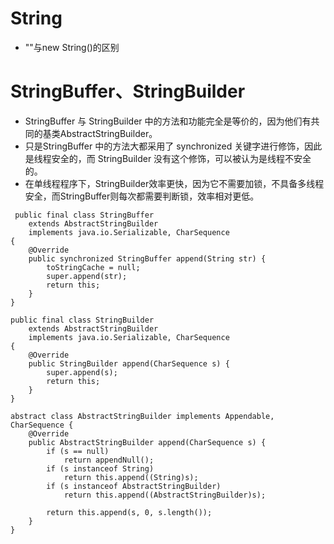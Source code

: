 # String
* ""与new String()的区别

# StringBuffer、StringBuilder
* StringBuffer 与 StringBuilder 中的方法和功能完全是等价的，因为他们有共同的基类AbstractStringBuilder。
* 只是StringBuffer 中的方法大都采用了 synchronized 关键字进行修饰，因此是线程安全的，而 StringBuilder 没有这个修饰，可以被认为是线程不安全的。 
* 在单线程程序下，StringBuilder效率更快，因为它不需要加锁，不具备多线程安全，而StringBuffer则每次都需要判断锁，效率相对更低。
```
 public final class StringBuffer
    extends AbstractStringBuilder
    implements java.io.Serializable, CharSequence
{
    @Override
    public synchronized StringBuffer append(String str) {
        toStringCache = null;
        super.append(str);
        return this;
    }
}

public final class StringBuilder
    extends AbstractStringBuilder
    implements java.io.Serializable, CharSequence
{
    @Override
    public StringBuilder append(CharSequence s) {
        super.append(s);
        return this;
    }
}

abstract class AbstractStringBuilder implements Appendable, CharSequence {
    @Override
    public AbstractStringBuilder append(CharSequence s) {
        if (s == null)
            return appendNull();
        if (s instanceof String)
            return this.append((String)s);
        if (s instanceof AbstractStringBuilder)
            return this.append((AbstractStringBuilder)s);

        return this.append(s, 0, s.length());
    }
}
```